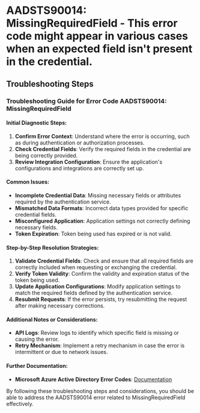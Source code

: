 
# AADSTS90014: MissingRequiredField - This error code might appear in various cases when an expected field isn't present in the credential.


## Troubleshooting Steps
### Troubleshooting Guide for Error Code AADSTS90014: MissingRequiredField

#### Initial Diagnostic Steps:
1. **Confirm Error Context**: Understand where the error is occurring, such as during authentication or authorization processes.
2. **Check Credential Fields**: Verify the required fields in the credential are being correctly provided.
3. **Review Integration Configuration**: Ensure the application's configurations and integrations are correctly set up.

#### Common Issues:
- **Incomplete Credential Data**: Missing necessary fields or attributes required by the authentication service.
- **Mismatched Data Formats**: Incorrect data types provided for specific credential fields.
- **Misconfigured Application**: Application settings not correctly defining necessary fields.
- **Token Expiration**: Token being used has expired or is not valid.

#### Step-by-Step Resolution Strategies:
1. **Validate Credential Fields**: Check and ensure that all required fields are correctly included when requesting or exchanging the credential.
2. **Verify Token Validity**: Confirm the validity and expiration status of the token being used.
3. **Update Application Configurations**: Modify application settings to match the required fields defined by the authentication service.
4. **Resubmit Requests**: If the error persists, try resubmitting the request after making necessary corrections.

#### Additional Notes or Considerations:
- **API Logs**: Review logs to identify which specific field is missing or causing the error.
- **Retry Mechanism**: Implement a retry mechanism in case the error is intermittent or due to network issues.

#### Further Documentation:
- **Microsoft Azure Active Directory Error Codes**: [Documentation](https://docs.microsoft.com/en-us/azure/active-directory/develop/reference-aadsts-error-codes)

By following these troubleshooting steps and considerations, you should be able to address the AADSTS90014 error related to MissingRequiredField effectively.
